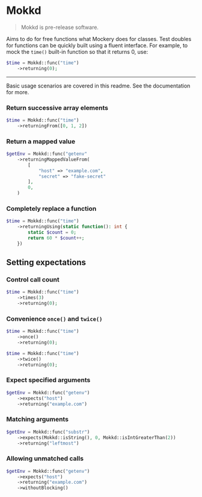 # Mokkd

> Mokkd is pre-release software.

Aims to do for free functions what Mockery does for classes. Test doubles for functions can be quickly built using a
fluent interface. For example, to mock the `time()` built-in function so that it returns 0, use:

```php
$time = Mokkd::func("time")
    ->returning(0);
```

---

Basic usage scenarios are covered in this readme. See the documentation for more.

### Return successive array elements

```php
$time = Mokkd::func("time")
    ->returningFrom([0, 1, 2])
```

### Return a mapped value

```php
$getEnv = Mokkd::func("getenv"
    ->returningMappedValueFrom(
        [
            "host" => "example.com",
            "secret" => "fake-secret"
        ],
        0,
    )
```
### Completely replace a function

```php
$time = Mokkd::func("time")
    ->returningUsing(static function(): int {
        static $count = 0;
        return 60 * $count++;
    })
```

## Setting expectations

### Control call count

```php
$time = Mokkd::func("time")
    ->times(3)
    ->returning(0);
```

### Convenience `once()` and `twice()`

```php
$time = Mokkd::func("time")
    ->once()
    ->returning(0);
```

```php
$time = Mokkd::func("time")
    ->twice()
    ->returning(0);
```

### Expect specified arguments

```php
$getEnv = Mokkd::func("getenv")
    ->expects("host")
    ->returning("example.com")
```

### Matching arguments

```php
$getEnv = Mokkd::func("substr")
    ->expects(Mokkd::isString(), 0, Mokkd::isIntGreaterThan(2))
    ->returning("leftmost")
```

### Allowing unmatched calls

```php
$getEnv = Mokkd::func("getenv")
    ->expects("host")
    ->returning("example.com")
    ->withoutBlocking()
```
